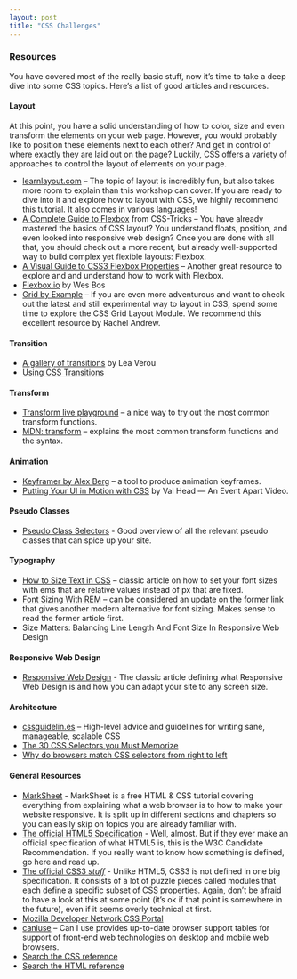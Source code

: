 ```yaml
---
layout: post
title: "CSS Challenges"
---
```


### Resources
You have covered most of the really basic stuff, now it’s time to take a deep dive into some CSS topics. Here’s a list of good articles and resources.

#### Layout
At this point, you have a solid understanding of how to color, size and even transform the elements on your web page. However, you would probably like to position these elements next to each other? And get in control of where exactly they are laid out on the page? Luckily, CSS offers a variety of approaches to control the layout of elements on your page.

* <a href="http://learnlayout.com" target="_blank">learnlayout.com<a/> – The topic of layout is incredibly fun, but also takes more room to explain than this workshop can cover. If you are ready to dive into it and explore how to layout with CSS, we highly recommend this tutorial. It also comes in various languages!
* <a href="https://css-tricks.com/snippets/css/a-guide-to-flexbox/" target="_blank">A Complete Guide to Flexbox</a> from CSS-Tricks – You have already mastered the basics of CSS layout? You understand floats, position, and even looked into responsive web design? Once you are done with all that, you should check out a more recent, but already well-supported way to build complex yet flexible layouts: Flexbox.
* <a href="https://scotch.io/tutorials/a-visual-guide-to-css3-flexbox-properties" target="_blank">A Visual Guide to CSS3 Flexbox Properties</a> – Another great resource to explore and and understand how to work with Flexbox.
* <a href="http://flexbox.io" target="_blank">Flexbox.io</a> by Wes Bos
* <a href="http://gridbyexample.com/" target="blank">Grid by Example</a> – If you are even more adventurous and want to check out the latest and still experimental way to layout in CSS, spend some time to explore the CSS Grid Layout Module. We recommend this excellent resource by Rachel Andrew.

#### Transition

* <a href="http://leaverou.github.io/animatable/" target="_blank">A gallery of transitions</a> by Lea Verou
* <a href="https://developer.mozilla.org/en-US/docs/Web/Guide/CSS/Using_CSS_transitions" target="_blank">Using CSS Transitions</a>

#### Transform

* <a href="http://www.westciv.com/tools/transforms/index.html" target="_blank">Transform live playground</a> – a nice way to try out the most common transform functions.
* <a href="https://developer.mozilla.org/en-US/docs/Web/CSS/transform" target="_blank">MDN: transform</a> – explains the most common transform functions and the syntax.

#### Animation

* <a href="http://alexberg.in/keyframer" target="_blank">Keyframer by Alex Berg</a> – a tool to produce animation keyframes.
* <a href="https://vimeo.com/125335964" target="_blank">Putting Your UI in Motion with CSS</a> by Val Head — An Event Apart Video.

#### Pseudo Classes

* <a href="http://css-tricks.com/pseudo-class-selectors/" target="_blank">Pseudo Class Selectors</a> - Good overview of all the relevant pseudo classes that can spice up your site.

#### Typography

* <a href="http://alistapart.com/article/howtosizetextincss/" target="_blank">How to Size Text in CSS</a> – classic article on how to set your font sizes with ems that are relative values instead of px that are fixed.
* <a href="http://snook.ca/archives/html_and_css/font-size-with-rem" target="_blank">Font Sizing With REM</a> – can be considered an update on the former link that gives another modern alternative for font sizing. Makes sense to read the former article first.
* <a hraf="http://www.smashingmagazine.com/2014/09/29/balancing-line-length-font-size-responsive-web-design/" target="_blank">Size Matters: Balancing Line Length And Font Size In Responsive Web Design</a>

#### Responsive Web Design
* <a href="http://alistapart.com/article/responsive-web-design" target="_blank">Responsive Web Design</a> - The classic article defining what Responsive Web Design is and how you can adapt your site to any screen size.

#### Architecture

* <a href="http://cssguidelin.es/" target="_blank">cssguidelin.es</a> – High-level advice and guidelines for writing sane, manageable, scalable CSS
* <a href="http://code.tutsplus.com/tutorials/the-30-css-selectors-you-must-memorize--net-16048" target="_blank">The 30 CSS Selectors you Must Memorize</a>
* <a href="http://stackoverflow.com/questions/5797014/why-do-browsers-match-css-selectors-from-right-to-left" target="_blank">Why do browsers match CSS selectors from right to left</a>

#### General Resources

* <a href="http://marksheet.io" target="_blank">MarkSheet</a> - MarkSheet is a free HTML & CSS tutorial covering  
everything from explaining what a web browser is to how to make your website responsive. It is split up in 
different sections and chapters so you can easily skip on topics you are already familiar with.
* <a href="http://www.w3.org/TR/html5/" target="_blank">The official HTML5 Specification</a> - Well, almost. But if they ever make an official specification of what HTML5 is, this is the W3C Candidate Recommendation. If you really want to know how something is defined, go here and read up.
* <a href="http://www.w3.org/standards/techs/css#w3c_all" target="_blank">The official CSS3 *stuff*</a> - Unlike HTML5, CSS3 is not defined in one big specification. It consists of a lot of puzzle pieces called modules that each define a specific subset of CSS properties. Again, don’t be afraid to have a look at this at some point (it’s ok if that point is somewhere in the future), even if it seems overly technical at first.
* <a href="https://developer.mozilla.org/en-US/docs/Web/CSS" target="_blank">Mozilla Developer Network CSS Portal</a>
* <a href="http://caniuse.com/" target="_blank">caniuse</a> – Can I use provides up-to-date browser support tables for support of front-end web technologies on desktop and mobile web browsers.
* <a href="http://devdocs.io/css" target="_blank">Search the CSS reference</a>
* <a href="http://devdocs.io/html" target="_blank">Search the HTML reference</a>
